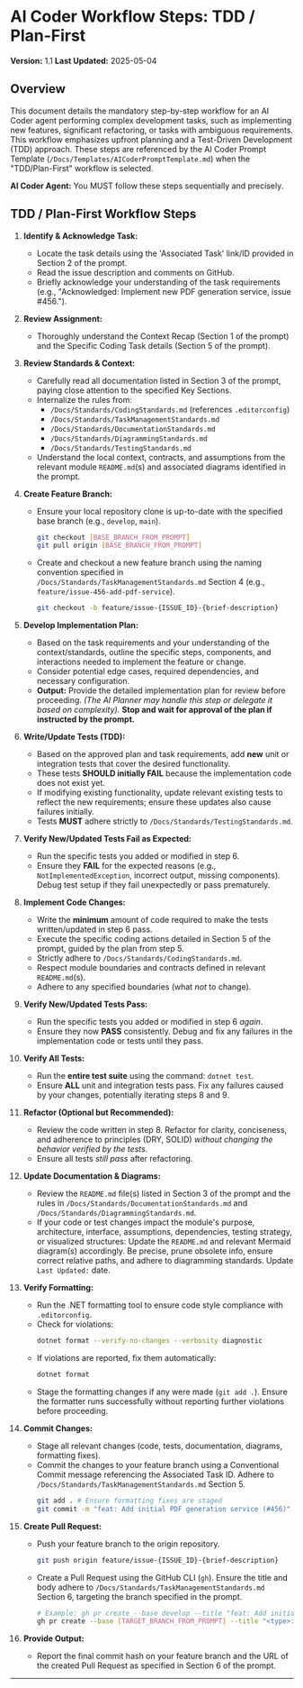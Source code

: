 # AI Coder Workflow Steps: TDD / Plan-First

**Version:** 1.1
**Last Updated:** 2025-05-04

## Overview

This document details the mandatory step-by-step workflow for an AI Coder agent performing complex development tasks, such as implementing new features, significant refactoring, or tasks with ambiguous requirements. This workflow emphasizes upfront planning and a Test-Driven Development (TDD) approach. These steps are referenced by the AI Coder Prompt Template (`/Docs/Templates/AICoderPromptTemplate.md`) when the "TDD/Plan-First" workflow is selected.

**AI Coder Agent:** You MUST follow these steps sequentially and precisely.

## TDD / Plan-First Workflow Steps

1.  **Identify & Acknowledge Task:**
    * Locate the task details using the 'Associated Task' link/ID provided in Section 2 of the prompt.
    * Read the issue description and comments on GitHub.
    * Briefly acknowledge your understanding of the task requirements (e.g., "Acknowledged: Implement new PDF generation service, issue #456.").

2.  **Review Assignment:**
    * Thoroughly understand the Context Recap (Section 1 of the prompt) and the Specific Coding Task details (Section 5 of the prompt).

3.  **Review Standards & Context:**
    * Carefully read all documentation listed in Section 3 of the prompt, paying close attention to the specified Key Sections.
    * Internalize the rules from:
        * `/Docs/Standards/CodingStandards.md` (references `.editorconfig`)
        * `/Docs/Standards/TaskManagementStandards.md`
        * `/Docs/Standards/DocumentationStandards.md`
        * `/Docs/Standards/DiagrammingStandards.md`
        * `/Docs/Standards/TestingStandards.md`
    * Understand the local context, contracts, and assumptions from the relevant module `README.md`(s) and associated diagrams identified in the prompt.

4.  **Create Feature Branch:**
    * Ensure your local repository clone is up-to-date with the specified base branch (e.g., `develop`, `main`).
      ```bash
      git checkout [BASE_BRANCH_FROM_PROMPT]
      git pull origin [BASE_BRANCH_FROM_PROMPT]
      ```
    * Create and checkout a new feature branch using the naming convention specified in `/Docs/Standards/TaskManagementStandards.md` Section 4 (e.g., `feature/issue-456-add-pdf-service`).
      ```bash
      git checkout -b feature/issue-{ISSUE_ID}-{brief-description}
      ```

5.  **Develop Implementation Plan:**
    * Based on the task requirements and your understanding of the context/standards, outline the specific steps, components, and interactions needed to implement the feature or change.
    * Consider potential edge cases, required dependencies, and necessary configuration.
    * **Output:** Provide the detailed implementation plan for review before proceeding. *(The AI Planner may handle this step or delegate it based on complexity).* **Stop and wait for approval of the plan if instructed by the prompt.**

6.  **Write/Update Tests (TDD):**
    * Based on the approved plan and task requirements, add **new** unit or integration tests that cover the desired functionality.
    * These tests **SHOULD initially FAIL** because the implementation code does not exist yet.
    * If modifying existing functionality, update relevant existing tests to reflect the new requirements; ensure these updates also cause failures initially.
    * Tests **MUST** adhere strictly to `/Docs/Standards/TestingStandards.md`.

7.  **Verify New/Updated Tests Fail as Expected:**
    * Run the specific tests you added or modified in step 6.
    * Ensure they **FAIL** for the expected reasons (e.g., `NotImplementedException`, incorrect output, missing components). Debug test setup if they fail unexpectedly or pass prematurely.

8.  **Implement Code Changes:**
    * Write the **minimum** amount of code required to make the tests written/updated in step 6 pass.
    * Execute the specific coding actions detailed in Section 5 of the prompt, guided by the plan from step 5.
    * Strictly adhere to `/Docs/Standards/CodingStandards.md`.
    * Respect module boundaries and contracts defined in relevant `README.md`(s).
    * Adhere to any specified boundaries (what *not* to change).

9.  **Verify New/Updated Tests Pass:**
    * Run the specific tests you added or modified in step 6 *again*.
    * Ensure they now **PASS** consistently. Debug and fix any failures in the implementation code or tests until they pass.

10. **Verify All Tests:**
    * Run the **entire test suite** using the command: `dotnet test`.
    * Ensure **ALL** unit and integration tests pass. Fix any failures caused by your changes, potentially iterating steps 8 and 9.

11. **Refactor (Optional but Recommended):**
    * Review the code written in step 8. Refactor for clarity, conciseness, and adherence to principles (DRY, SOLID) *without changing the behavior verified by the tests*.
    * Ensure all tests *still pass* after refactoring.

12. **Update Documentation & Diagrams:**
    * Review the `README.md` file(s) listed in Section 3 of the prompt and the rules in `/Docs/Standards/DocumentationStandards.md` and `/Docs/Standards/DiagrammingStandards.md`.
    * If your code or test changes impact the module's purpose, architecture, interface, assumptions, dependencies, testing strategy, or visualized structures: Update the `README.md` and relevant Mermaid diagram(s) accordingly. Be precise, prune obsolete info, ensure correct relative paths, and adhere to diagramming standards. Update `Last Updated:` date.

13. **Verify Formatting:**
    * Run the .NET formatting tool to ensure code style compliance with `.editorconfig`.
    * Check for violations:
      ```bash
      dotnet format --verify-no-changes --verbosity diagnostic
      ```
    * If violations are reported, fix them automatically:
      ```bash
      dotnet format
      ```
    * Stage the formatting changes if any were made (`git add .`). Ensure the formatter runs successfully without reporting further violations before proceeding.

14. **Commit Changes:** 
    * Stage all relevant changes (code, tests, documentation, diagrams, formatting fixes).
    * Commit the changes to your feature branch using a Conventional Commit message referencing the Associated Task ID. Adhere to `/Docs/Standards/TaskManagementStandards.md` Section 5.
      ```bash
      git add . # Ensure formatting fixes are staged
      git commit -m "feat: Add initial PDF generation service (#456)" # Example commit
      ```

15. **Create Pull Request:** 
    * Push your feature branch to the origin repository.
      ```bash
      git push origin feature/issue-{ISSUE_ID}-{brief-description}
      ```
    * Create a Pull Request using the GitHub CLI (`gh`). Ensure the title and body adhere to `/Docs/Standards/TaskManagementStandards.md` Section 6, targeting the branch specified in the prompt.
      ```bash
      # Example: gh pr create --base develop --title "feat: Add initial PDF generation service (#456)" --body "Closes #456. Implements the core PDF service using QuestPDF."
      gh pr create --base [TARGET_BRANCH_FROM_PROMPT] --title "<type>: <Brief description> (#ISSUE_ID)" --body "Closes #{ISSUE_ID}. [Summary of changes]"
      ```

16. **Provide Output:** 
    * Report the final commit hash on your feature branch and the URL of the created Pull Request as specified in Section 6 of the prompt.

---